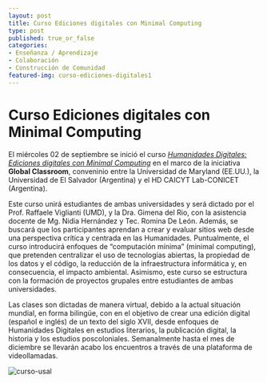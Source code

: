 ```yaml
---
layout: post
title: Curso Ediciones digitales con Minimal Computing
type: post
published: true_or_false
categories:
- Enseñanza / Aprendizaje
- Colaboración
- Construcción de Comunidad
featured-img: curso-ediciones-digitales1
---
```


# Curso Ediciones digitales con Minimal Computing

El miércoles 02 de septiembre se inició el curso *<a href="https://mith.umd.edu/minimaldigipub/es.html" target="blank">Humanidades Digitales: Ediciones digitales con Minimal Computing</a>* en el marco de la iniciativa **Global Classroom**, conveninio entre la Universidad de Maryland (EE.UU.), la Universidad de El Salvador (Argentina) y el HD CAICYT Lab-CONICET (Argentina).

Este curso unirá estudiantes de ambas universidades y será dictado por el Prof. Raffaele Viglianti (UMD), y la Dra. Gimena del Rio, con la asistencia docente de Mg. Nidia Hernández y Tec. Romina De León. Además, se buscará que los participantes aprendan a crear y evaluar sitios web desde una perspectiva crítica y centrada en las Humanidades. Puntualmente, el curso introducirá enfoques de “computación mínima” (minimal computing), que pretenden centralizar el uso de tecnologías abiertas, la propiedad de los datos y el código, la reducción de la infraestructura informática y, en consecuencia, el impacto ambiental. Asimismo, este curso se estructura con la formación de proyectos grupales entre estudiantes de ambas universidades.

Las clases son dictadas de manera virtual, debido a la actual situación mundial, en forma bilingüe, con en el objetivo de crear una edición digital (español e inglés) de un texto del siglo XVII, desde enfoques de Humanidades Digitales en estudios literarios, la publicación digital, la historia y los estudios poscoloniales. Semanalmente hasta el mes de diciembre se llevarán acabo los encuentros a través de una plataforma de videollamadas.

![curso-usal](/assets/img/posts/curso-ediciones-digitales.jpg)
